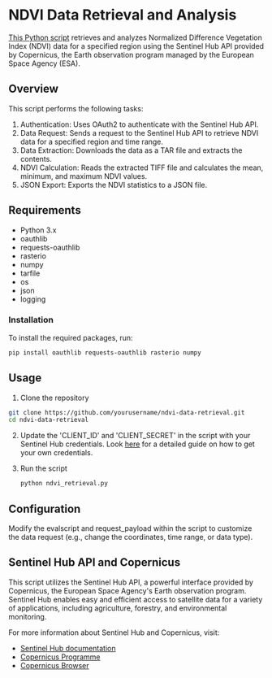 # NDVI Data Retrieval and Analysis
[This Python script](https://github.com/lucalevi/NDVI-calculation/blob/main/ndvi_request_final.py)
retrieves and analyzes Normalized Difference Vegetation Index (NDVI) data for a specified region using the Sentinel Hub API provided by Copernicus, the Earth observation program managed by the European Space Agency (ESA).

## Overview
This script performs the following tasks:

1. Authentication: Uses OAuth2 to authenticate with the Sentinel Hub API.
2. Data Request: Sends a request to the Sentinel Hub API to retrieve NDVI data for a specified region and time range.
3. Data Extraction: Downloads the data as a TAR file and extracts the contents.
4. NDVI Calculation: Reads the extracted TIFF file and calculates the mean, minimum, and maximum NDVI values.
5. JSON Export: Exports the NDVI statistics to a JSON file.

## Requirements
- Python 3.x
- oauthlib
- requests-oauthlib
- rasterio
- numpy
- tarfile
- os
- json
- logging

### Installation
To install the required packages, run:
```sh
pip install oauthlib requests-oauthlib rasterio numpy
```

## Usage
1. Clone the repository
```sh
git clone https://github.com/yourusername/ndvi-data-retrieval.git
cd ndvi-data-retrieval
```

2. Update the 'CLIENT_ID' and 'CLIENT_SECRET' in the script with your Sentinel Hub credentials. Look [here](https://documentation.dataspace.copernicus.eu/APIs/SentinelHub/Overview/Authentication.html) for a detailed guide on how to get your own credentials.

3. Run the script
   ```sh
   python ndvi_retrieval.py
   ```

## Configuration
Modify the evalscript and request_payload within the script to customize the data request (e.g., change the coordinates, time range, or data type).

## Sentinel Hub API and Copernicus
This script utilizes the Sentinel Hub API, a powerful interface provided by Copernicus, the European Space Agency's Earth observation program. Sentinel Hub enables easy and efficient access to satellite data for a variety of applications, including agriculture, forestry, and environmental monitoring.

For more information about Sentinel Hub and Copernicus, visit:

- [Sentinel Hub documentation](https://documentation.dataspace.copernicus.eu/APIs/SentinelHub.html)
- [Copernicus Programme](https://www.copernicus.eu/en)
- [Copernicus Browser](https://browser.dataspace.copernicus.eu/?zoom=5&lat=50.16282&lng=20.78613&themeId=DEFAULT-THEME&visualizationUrl=https%3A%2F%2Fsh.dataspace.copernicus.eu%2Fogc%2Fwms%2Fa91f72b5-f393-4320-bc0f-990129bd9e63&datasetId=S2_L2A_CDAS&demSource3D="MAPZEN"&cloudCoverage=30&dateMode=SINGLE)




